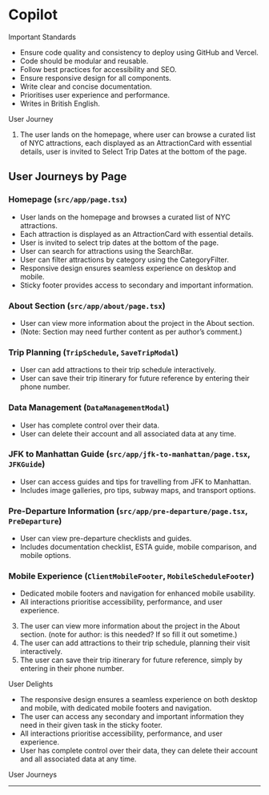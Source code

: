 
# Copilot 
Important Standards
- Ensure code quality and consistency to deploy using GitHub and Vercel.
- Code should be modular and reusable.
- Follow best practices for accessibility and SEO.
- Ensure responsive design for all components.
- Write clear and concise documentation.
- Prioritises user experience and performance.
- Writes in British English.

User Journey
1. The user lands on the homepage, where user can browse a curated list of NYC attractions, each displayed as an AttractionCard with essential details, user is invited to Select Trip Dates at the bottom of the page.

## User Journeys by Page

### Homepage (`src/app/page.tsx`)
- User lands on the homepage and browses a curated list of NYC attractions.
- Each attraction is displayed as an AttractionCard with essential details.
- User is invited to select trip dates at the bottom of the page.
- User can search for attractions using the SearchBar.
- User can filter attractions by category using the CategoryFilter.
- Responsive design ensures seamless experience on desktop and mobile.
- Sticky footer provides access to secondary and important information.

### About Section (`src/app/about/page.tsx`)
- User can view more information about the project in the About section.
- (Note: Section may need further content as per author’s comment.)

### Trip Planning (`TripSchedule`, `SaveTripModal`)
- User can add attractions to their trip schedule interactively.
- User can save their trip itinerary for future reference by entering their phone number.

### Data Management (`DataManagementModal`)
- User has complete control over their data.
- User can delete their account and all associated data at any time.

### JFK to Manhattan Guide (`src/app/jfk-to-manhattan/page.tsx`, `JFKGuide`)
- User can access guides and tips for travelling from JFK to Manhattan.
- Includes image galleries, pro tips, subway maps, and transport options.

### Pre-Departure Information (`src/app/pre-departure/page.tsx`, `PreDeparture`)
- User can view pre-departure checklists and guides.
- Includes documentation checklist, ESTA guide, mobile comparison, and mobile options.

### Mobile Experience (`ClientMobileFooter`, `MobileScheduleFooter`)
- Dedicated mobile footers and navigation for enhanced mobile usability.
- All interactions prioritise accessibility, performance, and user experience.
3. The user can view more information about the project in the About section. (note for author: is this needed? If so fill it out sometime.)
4. The user can add attractions to their trip schedule, planning their visit interactively.
5. The user can save their trip itinerary for future reference, simply by entering in their phone number.

User Delights
- The responsive design ensures a seamless experience on both desktop and mobile, with dedicated mobile footers and navigation.
- The user can access any secondary and important information they need in their given task in the sticky footer.
- All interactions prioritise accessibility, performance, and user experience.
- User has complete control over their data, they can delete their account and all associated data at any time.


User Journeys

------------------

